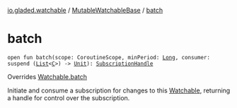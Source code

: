 [io.gladed.watchable](../index.md) / [MutableWatchableBase](index.md) / [batch](./batch.md)

# batch

`open fun batch(scope: CoroutineScope, minPeriod: `[`Long`](https://kotlinlang.org/api/latest/jvm/stdlib/kotlin/-long/index.html)`, consumer: suspend (`[`List`](https://kotlinlang.org/api/latest/jvm/stdlib/kotlin.collections/-list/index.html)`<`[`C`](index.md#C)`>) -> `[`Unit`](https://kotlinlang.org/api/latest/jvm/stdlib/kotlin/-unit/index.html)`): `[`SubscriptionHandle`](../-subscription-handle/index.md)

Overrides [Watchable.batch](../-watchable/batch.md)

Initiate and consume a subscription for changes to this [Watchable](../-watchable/index.md), returning a handle for control
over the subscription.

